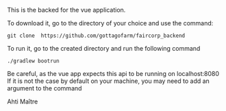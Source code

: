 This is the backed for the vue application.

To download it, go to the directory of your choice and use the command:

```
git clone  https://github.com/gottagofarm/faircorp_backend
```

To run it, go to the created directory and run the following command
```
./gradlew bootrun
```
Be careful, as the vue app expects this api to be running on localhost:8080
If it is not the case by default on your machine, you may need to add an argument to the command

Ahti Maître
